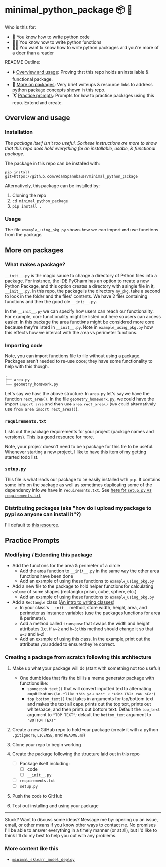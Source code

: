 # minimal_python_package 📦 🐍

Who is this for:

* 🙋 You know how to write python code
* 🙋‍♀️ You know how to write python functions
* 🙋‍♂️ You want to know how to write python packages and you're more of a doer than a reader

README Outline:
* ⬇️ [Overview and usage](#overview-and-usage): Proving that this repo holds an installable & functional package.
* 📄 [More on packages](#more-on-packages): Very brief writeups & resource links to address python package concepts shown in this repo.
* 🏋️ [Practice prompts](#practice-prompts): Prompts for how to practice packages using this repo.  Extend and create.

## Overview and usage

### Installation

*The package itself isn't too useful.  So these instructions are more to show that this repo does hold everything for an installable, usable, & functional package.*

The package in this repo can be installed with:

```
pip install git+https://github.com/AdamSpannbauer/minimal_python_package
```

Alternatively, this package can be installed by:

1. Cloning the repo
2. `cd minimal_python_package`
3. `pip install .`

### Usage

The file `example_using_pkg.py` shows how we can import and use functions from the package.

## More on packages

### What makes a package?

`__init__.py` is the magic sauce to change a directory of Python files into a package.  For instance, the IDE PyCharm has an option to create a new Python Package, and this option creates a directory with a single file in it, `__init__.py`.  In this repo, the package is the directory `my_pkg`, take a second to look in the folder and the files' contents.  We have 2 files containing functions and then the good ole `__init__.py`.

In the `__init__.py` we can specify how users can reach our functionality.  For example, core functionality might be listed out here so users can access easier.  In this package the area functions might be considered more core because they're listed in `__init__.py`.  Note in `example_using_pkg.py` how this effects how we interact with the area vs perimeter functions.

### Importing code

Note, you can import functions file to file without using a package.  Packages aren't needed to re-use code; they have some functionality to help with this though.

```
.
├── area.py
└── geometry_homework.py
```

Let's say we have the above structure.  In `area.py` let's say we have the function `rect_area()`.  In the file `geometry_homework.py`, we could have the import `import area` and then use `area.rect_area()` (we could alternatively use `from area import rect_area()`).

### `requirements.txt`

Lists out the package requirements for your project (package names and versions).  [This is a good resource](https://note.nkmk.me/en/python-pip-install-requirements/) for more.

Note, your project doesn't need to be a package for this file to be useful.  Whenever starting a new project, I like to have this item of my getting started todo list.

### `setup.py`

This file is what leads our package to be easily installed with `pip`.  It contains some info on the package as well as sometimes duplicating some of the dependency info we have in `requirements.txt`.  See [here for `setup.py` vs `requirements.txt`](https://caremad.io/posts/2013/07/setup-vs-requirement/).

### Distributing packages (aka "how do i upload my package to pypi so anyone can install it"?)

I'll default to [this resource](https://packaging.python.org/tutorials/packaging-projects/#generating-distribution-archives).

## Practice Prompts

### Modifying / Extending this package

* Add the functions for the area & perimeter of a circle
  * Add the area function to `__init__.py` in the same way the other area functions have been done
  * Add an example of using these functions to `example_using_pkg.py`
* Add a new file to the package to hold helper functions for calculating `volume` of some shapes (rectanglur prism, cube, sphere, etc.)
  * Add an example of using these functions to `example_using_pkg.py`
* Add a `Rectangle` class ([An intro to writing classes](https://www.w3schools.com/python/python_classes.asp))
  * In your class's `__init__` method, store width, height, area, and perimeter as instance variables (use the packages functions for area & perimeter).
  * Add a method called `transpose` that swaps the width and height attributes (i.e. if `w=2` and `h=3`; this method should change it so that `w=3` and `h=2`)
  * Add an example of using this class.  In the example, print out the attributes you added to ensure they're correct.

### Creating a package from scratch following this architecture

1. Make up what your package will do (start with something not too useful)
   * One dumb idea that fits the bill is a meme generator package with functions like:
     * `spongebob_text()` that will convert inputted text to alternating capitilization (i.e. `"like this you see"` -> `"LiKe ThIs YoU sEe"`)
     * `top_bottom_text()` that takes in arguments for top/bottom text and makes the text all caps, prints out the top text, prints out whitespace, and then prints out bottom text.  Default the `top_text` argument to `"TOP TEXT"`; default the `bottom_text` argument to `"BOTTOM TEXT"`

2. Create a new GitHub repo to hold your package (create it with a python `.gitignore`, `LICENSE`, and `README.md`)
3. Clone your repo to begin working
4. Create the package following the structure laid out in this repo
   * [ ] Package itself including:
     * [ ] code
     * [ ] `__init__.py`
   * [ ] `requirements.txt`
   * [ ] `setup.py`

5. Push the code to GitHub
6. Test out installing and using your package

-----

Stuck? Want to discuss some ideas? Message me by: opening up an issue, email, or other means if you know other ways to contact me.  No promises I'll be able to answer everything in a timely manner (or at all), but I'd like to think I'll do my best to help you out with any problems.


### More content like this

* [`minimal_sklearn_model_deploy`](https://github.com/AdamSpannbauer/minimal_sklearn_model_deploy)
